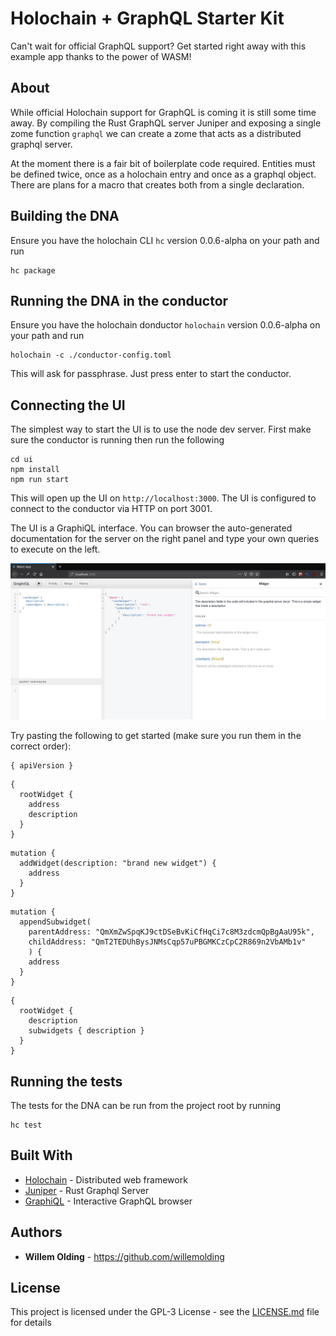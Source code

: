 # Holochain + GraphQL Starter Kit

Can't wait for official GraphQL support? Get started right away with this example app thanks to the power of WASM!

## About

While official Holochain support for GraphQL is coming it is still some time away. By compiling the Rust GraphQL server Juniper and exposing a single zome function `graphql` we can create a zome that acts as a distributed graphql server.

At the moment there is a fair bit of boilerplate code required. Entities must be defined twice, once as a holochain entry and once as a graphql object. There are plans for a macro that creates both from a single declaration.

## Building the DNA

Ensure you have the holochain CLI `hc` version 0.0.6-alpha on your path and run

```
hc package
```

## Running the DNA in the conductor

Ensure you have the holochain donductor `holochain` version 0.0.6-alpha on your path and run

```
holochain -c ./conductor-config.toml
```

This will ask for passphrase. Just press enter to start the conductor.

## Connecting the UI

The simplest way to start the UI is to use the node dev server. First make sure the conductor is running then run the following

```
cd ui
npm install
npm run start
```

This will open up the UI on `http://localhost:3000`. The UI is configured to connect to the conductor via HTTP on port 3001. 

The UI is a GraphiQL interface. You can browser the auto-generated documentation for the server on the right panel and type your own queries to execute on the left. 

![ui-screnshot](./ui-screenshot.png?raw=true)

Try pasting the following to get started (make sure you run them in the correct order):

```
{ apiVersion }
```

```
{
  rootWidget {
    address
    description
  }
}
```

```
mutation {
  addWidget(description: "brand new widget") {
    address
  }
}
```

```
mutation {
  appendSubwidget(
    parentAddress: "QmXmZwSpqKJ9ctDSeBvKiCfHqCi7c8M3zdcmQpBgAaU95k", 
    childAddress: "QmT2TEDUhBysJNMsCqp57uPBGMKCzCpC2R869n2VbAMb1v"
    ) { 
    address
  }
}
```

```
{
  rootWidget {
    description
    subwidgets { description }
  }
}
```

## Running the tests

The tests for the DNA can be run from the project root by running

```
hc test
```

## Built With

* [Holochain](https://holochain.org/) - Distributed web framework
* [Juniper](https://github.com/graphql-rust/juniper) - Rust Graphql Server
* [GraphiQL](https://github.com/graphql/graphiql) - Interactive GraphQL browser

## Authors

* **Willem Olding** - https://github.com/willemolding

## License

This project is licensed under the GPL-3 License - see the [LICENSE.md](LICENSE.md) file for details



